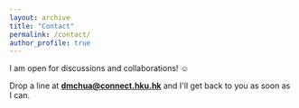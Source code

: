 ```yaml
---
layout: archive
title: "Contact"
permalink: /contact/
author_profile: true
---
```

I am open for discussions and collaborations! ☺️

Drop a line at **dmchua@connect.hku.hk** and I'll get back to you as soon as I can.
